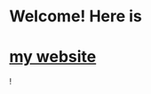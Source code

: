 # Welcome! Here is <h1><a href="https://chupper100.github.io">my website</a></h1>!

<!---
chupper100/chupper100 is a ✨ special ✨ repository because its `README.md` (this file) appears on your GitHub profile.
You can click the Preview link to take a look at your changes.
--->
